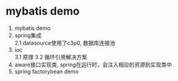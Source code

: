 # mybatis demo
1. mybatis demo
2. spring集成  
    2.1 datasource使用了c3p0, 数据库连接池   
3. ioc  
    3.1 原理
    3.2 循环引用解决方案
4. aware接口实现类, spring在运行时，会注入相应的资源到实现类中
5. spring factorybean demo  